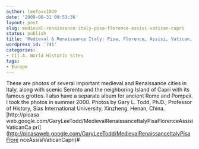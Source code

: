 ```yaml
---
author: leefoxx1949
date: '2009-08-31 09:53:36'
layout: post
slug: medieval-renaissance-italy-pisa-florence-assisi-vatican-capri
status: publish
title: 'Medieval & Renaissance Italy: Pisa, Florence, Assisi, Vatican, & Capri'
wordpress_id: '741'
categories:
- III.A. World Historic Sites
tags:
- Europe
---
```


These are photos of several important medieval and Renaissance cities in
Italy, along with scenic Serento and the neighboring Island of Capri with its
famous grottos. I also have a separate album for ancient Rome and Pompeii. I
took the photos in summer 2000. Photos by Gary L. Todd, Ph.D., Professor of
History, Sias International University, Xinzheng, Henan, China. [http://picasa
web.google.com/GaryLeeTodd/MedievalRenaissanceItalyPisaFlorenceAssisiVaticanCa
pri](http://picasaweb.google.com/GaryLeeTodd/MedievalRenaissanceItalyPisaFlore
nceAssisiVaticanCapri)#

